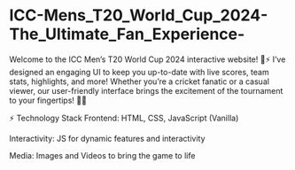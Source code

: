 # ICC-Mens_T20_World_Cup_2024-The_Ultimate_Fan_Experience-

Welcome to the ICC Men’s T20 World Cup 2024 interactive website! 🎉⚡️ I’ve designed an engaging UI to keep you up-to-date with live scores, team stats, highlights, and more! Whether you’re a cricket fanatic or a casual viewer, our user-friendly interface brings the excitement of the tournament to your fingertips! 🏏🔥

⚡️ Technology Stack
Frontend: HTML, CSS, JavaScript (Vanilla)

Interactivity: JS for dynamic features and interactivity

Media: Images and Videos to bring the game to life
